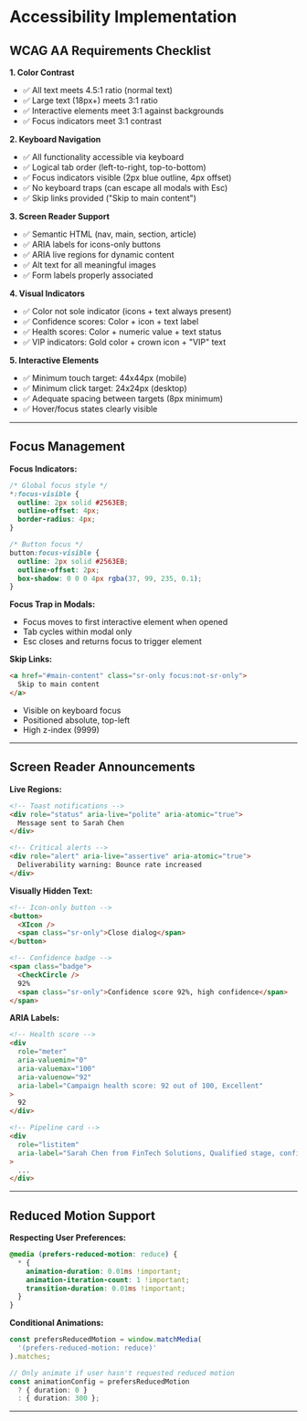 # Accessibility Implementation

## WCAG AA Requirements Checklist

**1. Color Contrast**
- ✅ All text meets 4.5:1 ratio (normal text)
- ✅ Large text (18px+) meets 3:1 ratio
- ✅ Interactive elements meet 3:1 against backgrounds
- ✅ Focus indicators meet 3:1 contrast

**2. Keyboard Navigation**
- ✅ All functionality accessible via keyboard
- ✅ Logical tab order (left-to-right, top-to-bottom)
- ✅ Focus indicators visible (2px blue outline, 4px offset)
- ✅ No keyboard traps (can escape all modals with Esc)
- ✅ Skip links provided ("Skip to main content")

**3. Screen Reader Support**
- ✅ Semantic HTML (nav, main, section, article)
- ✅ ARIA labels for icons-only buttons
- ✅ ARIA live regions for dynamic content
- ✅ Alt text for all meaningful images
- ✅ Form labels properly associated

**4. Visual Indicators**
- ✅ Color not sole indicator (icons + text always present)
- ✅ Confidence scores: Color + icon + text label
- ✅ Health scores: Color + numeric value + text status
- ✅ VIP indicators: Gold color + crown icon + "VIP" text

**5. Interactive Elements**
- ✅ Minimum touch target: 44x44px (mobile)
- ✅ Minimum click target: 24x24px (desktop)
- ✅ Adequate spacing between targets (8px minimum)
- ✅ Hover/focus states clearly visible

---

## Focus Management

**Focus Indicators:**
```css
/* Global focus style */
*:focus-visible {
  outline: 2px solid #2563EB;
  outline-offset: 4px;
  border-radius: 4px;
}

/* Button focus */
button:focus-visible {
  outline: 2px solid #2563EB;
  outline-offset: 2px;
  box-shadow: 0 0 0 4px rgba(37, 99, 235, 0.1);
}
```

**Focus Trap in Modals:**
- Focus moves to first interactive element when opened
- Tab cycles within modal only
- Esc closes and returns focus to trigger element

**Skip Links:**
```html
<a href="#main-content" class="sr-only focus:not-sr-only">
  Skip to main content
</a>
```
- Visible on keyboard focus
- Positioned absolute, top-left
- High z-index (9999)

---

## Screen Reader Announcements

**Live Regions:**
```html
<!-- Toast notifications -->
<div role="status" aria-live="polite" aria-atomic="true">
  Message sent to Sarah Chen
</div>

<!-- Critical alerts -->
<div role="alert" aria-live="assertive" aria-atomic="true">
  Deliverability warning: Bounce rate increased
</div>
```

**Visually Hidden Text:**
```html
<!-- Icon-only button -->
<button>
  <XIcon />
  <span class="sr-only">Close dialog</span>
</button>

<!-- Confidence badge -->
<span class="badge">
  <CheckCircle />
  92%
  <span class="sr-only">Confidence score 92%, high confidence</span>
</span>
```

**ARIA Labels:**
```html
<!-- Health score -->
<div
  role="meter"
  aria-valuemin="0"
  aria-valuemax="100"
  aria-valuenow="92"
  aria-label="Campaign health score: 92 out of 100, Excellent"
>
  92
</div>

<!-- Pipeline card -->
<div
  role="listitem"
  aria-label="Sarah Chen from FinTech Solutions, Qualified stage, confidence 92%, VIP account, last activity 2 hours ago"
>
  ...
</div>
```

---

## Reduced Motion Support

**Respecting User Preferences:**
```css
@media (prefers-reduced-motion: reduce) {
  * {
    animation-duration: 0.01ms !important;
    animation-iteration-count: 1 !important;
    transition-duration: 0.01ms !important;
  }
}
```

**Conditional Animations:**
```typescript
const prefersReducedMotion = window.matchMedia(
  '(prefers-reduced-motion: reduce)'
).matches;

// Only animate if user hasn't requested reduced motion
const animationConfig = prefersReducedMotion
  ? { duration: 0 }
  : { duration: 300 };
```

---
